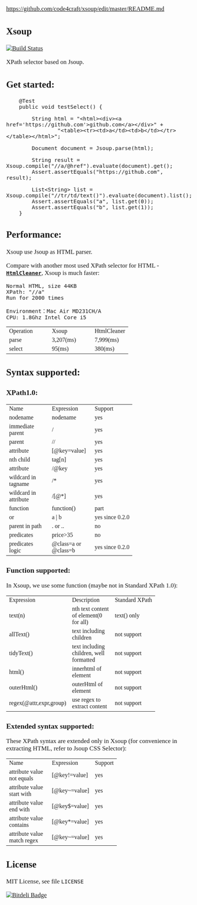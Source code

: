 <span  style="font-family: Simsun,serif; font-size: 17px; ">

https://github.com/code4craft/xsoup/edit/master/README.md

Xsoup
----
[![Build Status](https://api.travis-ci.org/code4craft/xsoup.png?branch=master)](https://travis-ci.org/code4craft/xsoup)

XPath selector based on Jsoup.

## Get started:

```
    @Test
    public void testSelect() {

        String html = "<html><div><a href='https://github.com'>github.com</a></div>" +
                "<table><tr><td>a</td><td>b</td></tr></table></html>";

        Document document = Jsoup.parse(html);

        String result = Xsoup.compile("//a/@href").evaluate(document).get();
        Assert.assertEquals("https://github.com", result);

        List<String> list = Xsoup.compile("//tr/td/text()").evaluate(document).list();
        Assert.assertEquals("a", list.get(0));
        Assert.assertEquals("b", list.get(1));
    }
```

## Performance:

Xsoup use Jsoup as HTML parser.

Compare with another most used XPath selector for HTML - [**`HtmlCleaner`**](http://htmlcleaner.sourceforge.net/), Xsoup is much faster:

	Normal HTML, size 44KB
	XPath: "//a"	
	Run for 2000 times

	Environment：Mac Air MD231CH/A 
	CPU: 1.8Ghz Intel Core i5

<table>
    <tr>
        <td width="100">Operation</td>
        <td width="100">Xsoup</td>
        <td>HtmlCleaner</td>
    </tr>
    <tr>
        <td>parse</td>
        <td>3,207(ms)</td>
        <td>7,999(ms)</td>
    </tr>
    <tr>
        <td>select</td>
        <td>95(ms)</td>
        <td>380(ms)</td>
    </tr>
</table>

## Syntax supported:

### XPath1.0:

<table>
    <tr>
        <td width="100">Name</td>
        <td width="100">Expression</td>
        <td>Support</td>
    </tr>
    <tr>
        <td>nodename</td>
        <td>nodename</td>
        <td>yes</td>
    </tr>
    <tr>
        <td>immediate parent</td>
        <td>/</td>
        <td>yes</td>
    </tr>
    <tr>
        <td>parent</td>
        <td>//</td>
        <td>yes</td>
    </tr>
    <tr>
        <td>attribute</td>
        <td>[@key=value]</td>
        <td>yes</td>
    </tr>
    <tr>
        <td>nth child</td>
        <td>tag[n]</td>
        <td>yes</td>
    </tr>
    <tr>
        <td>attribute</td>
        <td>/@key</td>
        <td>yes</td>
    </tr>
    <tr>
        <td>wildcard in tagname</td>
        <td>/*</td>
        <td>yes</td>
    </tr>
    <tr>
        <td>wildcard in attribute</td>
        <td>/[@*]</td>
        <td>yes</td>
    </tr>
    <tr>
        <td>function</td>
        <td>function()</td>
        <td>part</td>
    </tr>
    <tr>
        <td>or</td>
        <td>a | b</td>
        <td>yes since 0.2.0</td>
    </tr>
    <tr>
        <td>parent in path</td>
        <td>. or ..</td>
        <td>no</td>
    </tr>
    <tr>
        <td>predicates</td>
        <td>price>35</td>
        <td>no</td>
    </tr>
    <tr>
        <td>predicates logic</td>
        <td>@class=a or @class=b</td>
        <td>yes since 0.2.0</td>
    </tr>
</table>

### Function supported:

In Xsoup, we use some function (maybe not in Standard XPath 1.0):

<table>
    <tr>
        <td width="100">Expression</td>
        <td width="100">Description</td>
        <td>Standard XPath</td>
    </tr>
    <tr>
        <td width="100">text(n)</td>
        <td width="100">nth text content of element(0 for all)</td>
        <td>text() only</td>
    </tr>
        <tr>
        <td width="100">allText()</td>
        <td width="100">text including children</td>
        <td>not support</td>
    </tr>
    </tr>
        <tr>
        <td width="100">tidyText()</td>
        <td width="100">text including children, well formatted</td>
        <td>not support</td>
    </tr>
    <tr>
        <td width="100">html()</td>
        <td width="100">innerhtml of element</td>
        <td>not support</td>
    </tr>
    <tr>
        <td width="100">outerHtml()</td>
        <td width="100">outerHtml of element</td>
        <td>not support</td>
    </tr>
    <tr>
        <td width="100">regex(@attr,expr,group)</td>
        <td width="100">use regex to extract content</td>
        <td>not support</td>
    </tr>
</table>

### Extended syntax supported:

These XPath syntax are extended only in Xsoup (for convenience in extracting HTML, refer to Jsoup CSS Selector):

<table>
    <tr>
        <td width="100">Name</td>
        <td width="100">Expression</td>
        <td>Support</td>
    </tr>
    <tr>
        <td>attribute value not equals</td>
        <td>[@key!=value]</td>
        <td>yes</td>
    </tr>
    <tr>
        <td>attribute value start with</td>
        <td>[@key~=value]</td>
        <td>yes</td>
    </tr>
    <tr>
        <td>attribute value end with</td>
        <td>[@key$=value]</td>
        <td>yes</td>
    </tr>
    <tr>
        <td>attribute value contains</td>
        <td>[@key*=value]</td>
        <td>yes</td>
    </tr>
    <tr>
        <td>attribute value match regex</td>
        <td>[@key~=value]</td>
        <td>yes</td>
    </tr>
</table>

## License

MIT License, see file `LICENSE`

[![Bitdeli Badge](https://d2weczhvl823v0.cloudfront.net/code4craft/xsoup/trend.png)](https://bitdeli.com/free "Bitdeli Badge")



</span>